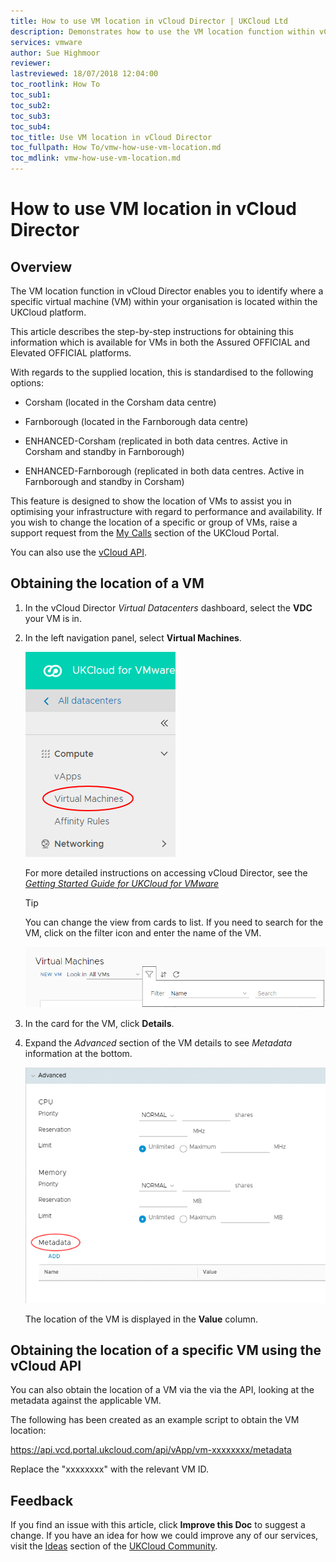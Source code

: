 ```yaml
---
title: How to use VM location in vCloud Director | UKCloud Ltd
description: Demonstrates how to use the VM location function within vCloud Director to show the logical location of a specific virtual machine in your organisation
services: vmware
author: Sue Highmoor
reviewer:
lastreviewed: 18/07/2018 12:04:00
toc_rootlink: How To
toc_sub1: 
toc_sub2:
toc_sub3:
toc_sub4:
toc_title: Use VM location in vCloud Director
toc_fullpath: How To/vmw-how-use-vm-location.md
toc_mdlink: vmw-how-use-vm-location.md
---
```


# How to use VM location in vCloud Director

## Overview

The VM location function in vCloud Director enables you to identify where a specific virtual machine (VM) within your organisation is located within the UKCloud platform.

This article describes the step-by-step instructions for obtaining this information which is available for VMs in both the Assured OFFICIAL and Elevated OFFICIAL platforms.

With regards to the supplied location, this is standardised to the following options:

- Corsham (located in the Corsham data centre)

- Farnborough (located in the Farnborough data centre)

- ENHANCED-Corsham (replicated in both data centres. Active in Corsham and standby in Farnborough)

- ENHANCED-Farnborough (replicated in both data centres. Active in Farnborough and standby in Corsham)

This feature is designed to show the location of VMs to assist you in optimising your infrastructure with regard to performance and availability. If you wish to change the location of a specific or group of VMs, raise a support request from the [My Calls](https://portal.skyscapecloud.com/support/ivanti) section of the UKCloud Portal.

You can also use the [vCloud API](#obtaining-the-location-of-a-specific-vm-using-the-vcloud-api).

## Obtaining the location of a VM

1. In the vCloud Director *Virtual Datacenters* dashboard, select the **VDC** your VM is in.

2. In the left navigation panel, select **Virtual Machines**.

    ![Virtual Machines menu option](images/vmw-vcd-tab-vms.png)

    For more detailed instructions on accessing vCloud Director, see the [*Getting Started Guide for UKCloud for VMware*](vmw-gs.md)

    > [!TIP]
    > You can change the view from cards to list. If you need to search for the VM, click on the filter icon and enter the name of the VM.
    > 
    > ![Filter virtual machines](images/vmw-vcd-vms-filter.png)

3. In the card for the VM, click **Details**.

4. Expand the *Advanced* section of the VM details to see *Metadata* information at the bottom.

    ![VM details -- Metadata](images/vmw-vcd-vm-metadata.png)

    The location of the VM is displayed in the **Value** column.

## Obtaining the location of a specific VM using the vCloud API

You can also obtain the location of a VM via the via the API, looking at the metadata against the applicable VM.

The following has been created as an example script to obtain the VM location:

https://api.vcd.portal.ukcloud.com/api/vApp/vm-xxxxxxxx/metadata

Replace the "xxxxxxxx" with the relevant VM ID.

## Feedback

If you find an issue with this article, click **Improve this Doc** to suggest a change. If you have an idea for how we could improve any of our services, visit the [Ideas](https://community.ukcloud.com/ideas) section of the [UKCloud Community](https://community.ukcloud.com).
